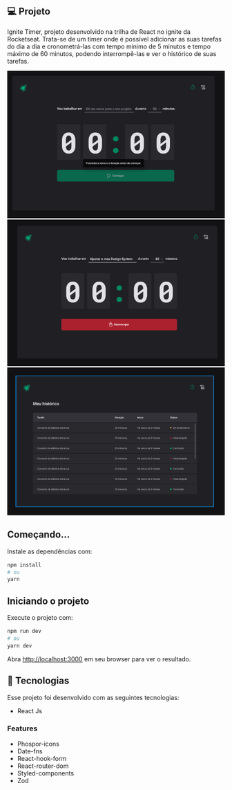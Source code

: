 ## 💻 Projeto

Ignite Timer, projeto desenvolvido na trilha de React no ignite da Rocketseat. Trata-se de um timer onde é possível adicionar as suas tarefas do dia a dia e cronometrá-las com tempo mínimo de 5 minutos e tempo máximo de 60 minutos, podendo interrompê-las e ver o histórico de suas tarefas.

![Projeto finance](/assets/ignitetimer1.png)
![Projeto finance](/assets/ignitetimer2.png)
![Projeto finance](/assets/ignitetimer3.png)

## Começando...

Instale as dependências com:

```bash
npm install
# ou
yarn 
```

## Iniciando o projeto

Execute o projeto com:

```bash
npm run dev
# ou
yarn dev
```

Abra [http://localhost:3000](http://localhost:3000) em seu browser para ver o resultado.

## 🚀 Tecnologias

Esse projeto foi desenvolvido com as seguintes tecnologias:

- React Js

### Features

- Phospor-icons
- Date-fns
- React-hook-form
- React-router-dom
- Styled-components
- Zod